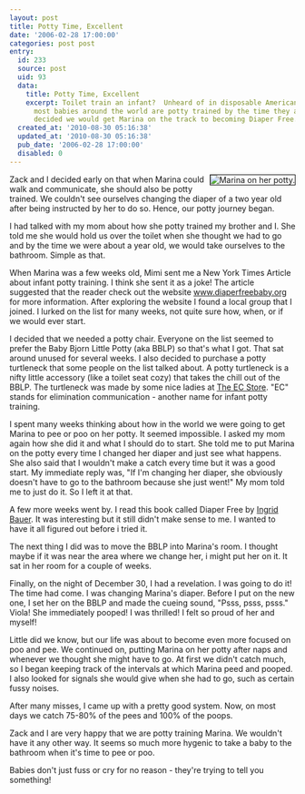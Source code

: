 ```yaml
---
layout: post
title: Potty Time, Excellent
date: '2006-02-28 17:00:00'
categories: post post
entry:
  id: 233
  source: post
  uid: 93
  data:
    title: Potty Time, Excellent
    excerpt: Toilet train an infant?  Unheard of in disposable American diaper culture,
      most babies around the world are potty trained by the time they are a year old.  We
      decided we would get Marina on the track to becoming Diaper Free...
  created_at: '2010-08-30 05:16:38'
  updated_at: '2010-08-30 05:16:38'
  pub_date: '2006-02-28 17:00:00'
  disabled: 0
---
```

<img align='right' src='/images/marina_diaper_free.jpg' alt='Marina on her potty.' style='border:1px solid black'>Zack and I decided early on that when Marina could
walk and communicate, she should also be potty
trained. We couldn't see ourselves changing the diaper
of a two year old after being instructed by her to do
so. Hence, our potty journey began. 

I had talked with my mom about how she potty trained
my brother and I. She told me she would hold us over
the toilet when she thought we had to go and by the
time we were about a year old, we would take ourselves
to the bathroom. Simple as that. 

When Marina was a few
weeks old, Mimi sent me a New York Times Article about
infant potty training. I think she sent it as a joke!
The article suggested that the reader check out the
website <a href='http://www.diaperfreebaby.org'>www.diaperfreebaby.org</a> for more information.
After exploring the website I found a local group that
I joined. I lurked on the list for many weeks, not
quite sure how, when, or if we would ever start. 

I decided that we needed a potty chair. Everyone on
the list seemed to prefer the Baby Bjorn Little Potty
(aka BBLP) so that's what I got. That sat around
unused for several weeks. I also decided to purchase a
potty turtleneck that some people on the list talked
about. A potty turtleneck is a nifty little accessory (like a toilet seat cozy) that takes the chill out of the BBLP. The turtleneck
was made by some nice ladies at <a href='http://theecstore.com/'>The EC Store</a>. "EC"
stands for elimination communication - another name
for infant potty training. 

I spent many weeks thinking about how in the world we
were going to get Marina to pee or poo on her potty.
It seemed impossible. I asked my mom again how she did
it and what I should do to start. She told me to put
Marina on the potty every time I changed her diaper
and just see what happens. She also said that I
wouldn't make a catch every time but it was a good
start. My immediate reply was, "If I'm changing her
diaper, she obviously doesn't have to go to the
bathroom because she just went!" My mom told me to
just do it. So I left it at that. 

A few more weeks went by. I read this book called
Diaper Free by <a href='http://www.natural-wisdom.com/'>Ingrid Bauer</a>. It was interesting but it
still didn't make sense to me. I wanted to have it all
figured out before i tried it. 

The next thing I did was to move the BBLP into
Marina's room. I thought maybe if it was near the area
where we change her, i might put her on it. It sat in
her room for a couple of weeks. 

Finally, on the night of December 30, I had a
revelation. I was going to do it! The time had come. I
was changing Marina's diaper. Before I put on the new
one, I set her on the BBLP and made the cueing sound,
"Psss, psss, psss." Viola! She immediately pooped! I
was thrilled! I felt so proud of her and myself!

Little did we know, but our life was about to
become even more focused on poo and pee. We continued
on, putting Marina on her potty after naps and
whenever we thought she might have to go. At first we
didn't catch much, so I began keeping track of the
intervals at which Marina peed and pooped. I also
looked for signals she would give when she had to go, such as certain fussy noises.

After many misses, I came up with a pretty good
system. Now, on most days we catch 75-80% of the pees
and 100% of the poops. 

Zack and I are very happy that we are potty training
Marina. We wouldn't have it any other way. It seems so much more hygenic to take a baby to the bathroom when it's time to pee or poo. 

Babies don't just fuss or cry for no reason - they're trying to tell you something!
